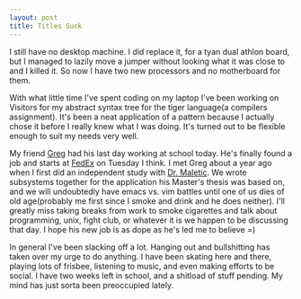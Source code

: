```yaml
--- 
layout: post
title: Titles Suck
---
```

<p>I still have no desktop machine.  I did replace it, for a tyan dual athlon 
board, but I managed to lazily move a jumper without looking what it was 
close to and I killed it.  So now I have two new processors and no 
motherboard for them. </p>
<p>With what little time I've spent coding on my laptop I've been working 
on Visitors for my abstract syntax tree for the tiger language(a compilers 
assignment).  It's been a neat application of a pattern because I actually 
chose it before I really knew what I was doing.  It's turned out to be flexible 
enough to suit my needs very well.</p>
<p>My friend <a href="http://www.gregorydunlap.com">Greg</a> had 
his last day working at school today.  He's finally found a job and starts at 
<a href="http://www.fedex.com">FedEx</a> on Tuesday I think.  I met 
Greg about a year ago when I first did an independent study with <a 
HREF="http://www.cs.kent.edu/~jmaletic/">Dr. Maletic</a>.  We wrote 
subsystems together for the application his Master's thesis was based 
on, and we will undoubtedly have emacs vs. vim battles until one of us 
dies of old age(probably me first since I smoke and drink and he does 
neither).  I'll greatly miss taking breaks from work to smoke cigarettes and 
talk about programming, unix, fight club, or whatever it is we happen to be 
discussing that day.  I hope his new job is as dope as he's led me to 
believe =)</p>
<p>In general I've been slacking off a lot.  Hanging out and bullshitting 
has taken over my urge to do anything.  I have been skating here and 
there, playing lots of frisbee, listening to music, and even making efforts 
to be social.  I have two weeks left in school, and a shitload of stuff 
pending.  My mind has just sorta been preoccupied lately.
